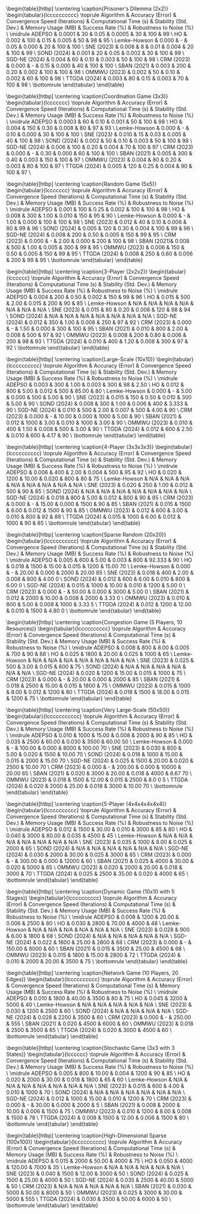 


\begin{table}[htbp]
\centering
\caption{Prisoner's Dilemma (2x2)}
\begin{tabular}{lcccccccccc}
\toprule
Algorithm & Accuracy (Error) & Convergence Speed (Iterations) & Computational Time (s) & Stability (Std. Dev.) & Memory Usage (MB) & Success Rate (\%) & Robustness to Noise (\%) \\
\midrule
ADEPSO & 0.0001 & 30 & 0.05 & 0.0005 & 30 & 100 & 99 \\
HO & 0.002 & 100 & 0.15 & 0.005 & 50 & 98 & 95 \\
Lemke-Howson & 0.000 & - & 0.05 & 0.000 & 20 & 100 & 100 \\
SNE (2023) & 0.008 & 8 & 0.01 & 0.004 & 20 & 100 & 99 \\
SOND (2024) & 0.001 & 20 & 0.05 & 0.002 & 30 & 100 & 99 \\
SGD-NE (2024) & 0.004 & 60 & 0.10 & 0.003 & 50 & 100 & 98 \\
CRM (2023) & 0.000 & - & 0.15 & 0.000 & 40 & 100 & 100 \\
SBAN (2021) & 0.003 & 200 & 0.20 & 0.002 & 100 & 100 & 98 \\
OMMWU (2023) & 0.002 & 50 & 0.10 & 0.002 & 60 & 100 & 98 \\
TTGDA (2024) & 0.003 & 80 & 0.15 & 0.003 & 70 & 100 & 98 \\
\bottomrule
\end{tabular}
\end{table}


\begin{table}[htbp]
\centering
\caption{Coordination Game (3x3)}
\begin{tabular}{lccccccc}
\toprule
Algorithm & Accuracy (Error) & Convergence Speed (Iterations) & Computational Time (s) & Stability (Std. Dev.) & Memory Usage (MB) & Success Rate (\%) & Robustness to Noise (\%) \\
\midrule
ADEPSO & 0.0003 & 60 & 0.10 & 0.001 & 50 & 100 & 98 \\
HO & 0.004 & 150 & 0.30 & 0.008 & 80 & 97 & 93 \\
Lemke-Howson & 0.000 & - & 0.10 & 0.000 & 30 & 100 & 100 \\
SNE (2023) & 0.010 & 15 & 0.03 & 0.005 & 40 & 100 & 98 \\
SOND (2024) & 0.002 & 50 & 0.10 & 0.003 & 50 & 100 & 98 \\
SGD-NE (2024) & 0.006 & 100 & 0.20 & 0.004 & 70 & 100 & 97 \\
CRM (2023) & 0.000 & - & 0.30 & 0.000 & 60 & 100 & 100 \\
SBAN (2021) & 0.005 & 300 & 0.40 & 0.003 & 150 & 100 & 97 \\
OMMWU (2023) & 0.004 & 80 & 0.20 & 0.003 & 80 & 100 & 97 \\
TTGDA (2024) & 0.005 & 120 & 0.25 & 0.004 & 90 & 100 & 97 \\

\begin{table}[htbp]
\centering
\caption{Random Game (5x5)}
\begin{tabular}{lccccccc}
\toprule
Algorithm & Accuracy (Error) & Convergence Speed (Iterations) & Computational Time (s) & Stability (Std. Dev.) & Memory Usage (MB) & Success Rate (\%) & Robustness to Noise (\%) \\
\midrule
ADEPSO & 0.001 & 100 & 0.25 & 0.002 & 100 & 100 & 98 \\
HO & 0.008 & 300 & 1.00 & 0.010 & 150 & 95 & 90 \\
Lemke-Howson & 0.000 & - & 1.00 & 0.000 & 100 & 100 & 98 \\
SNE (2023) & 0.012 & 40 & 0.10 & 0.006 & 80 & 99 & 96 \\
SOND (2024) & 0.005 & 120 & 0.30 & 0.004 & 100 & 99 & 96 \\
SGD-NE (2024) & 0.008 & 200 & 0.50 & 0.005 & 150 & 99 & 95 \\
CRM (2023) & 0.000 & - & 2.00 & 0.000 & 200 & 100 & 98 \\
SBAN (2021)& 0.008 & 500 & 1.00 & 0.005 & 300 & 99 & 95 \\
OMMWU (2023) & 0.006 & 150 & 0.50 & 0.005 & 150 & 99 & 95 \\
TTGDA (2024) & 0.008 & 250 & 0.60 & 0.006 & 200 & 99 & 95 \\
\bottomrule
\end{tabular}
\end{table}

\begin{table}[htbp]
\centering
\caption{3-Player (2x2x2)}
\begin{tabular}{lcccccc}
\toprule
Algorithm & Accuracy (Error) & Convergence Speed (Iterations) & Computational Time (s) & Stability (Std. Dev.) & Memory Usage (MB) & Success Rate (\%) & Robustness to Noise (\%) \\
\midrule
ADEPSO & 0.004 & 200 & 0.50 & 0.002 & 150 & 99 & 96 \\
HO & 0.015 & 500 & 2.00 & 0.015 & 200 & 90 & 85 \\
Lemke-Howson & N/A & N/A & N/A & N/A & N/A & N/A & N/A \\
SNE (2023) & 0.015 & 80 & 0.20 & 0.008 & 120 & 98 & 94 \\
SOND (2024) & N/A & N/A & N/A & N/A & N/A & N/A & N/A \\
SGD-NE (2024) & 0.012 & 350 & 1.00 & 0.008 & 250 & 97 & 92 \\
CRM (2023) & 0.000 & - & 1.50 & 0.000 & 300 & 100 & 95 \\
SBAN (2021) & 0.010 & 800 & 2.00 & 0.008 & 500 & 97 & 92 \\
OMMWU (2023) & 0.008 & 200 & 0.80 & 0.006 & 200 & 98 & 93 \\
TTGDA (2024) & 0.010 & 400 & 1.20 & 0.008 & 300 & 97 & 92 \\
\bottomrule
\end{tabular}
\end{table}

\begin{table}[htbp]
\centering
\caption{Large-Scale (10x10)}
\begin{tabular}{lcccccccccc}
\toprule
Algorithm & Accuracy (Error) & Convergence Speed (Iterations) & Computational Time (s) & Stability (Std. Dev.) & Memory Usage (MB) & Success Rate (\%) & Robustness to Noise (\%) \\
\midrule
ADEPSO & 0.003 & 300 & 1.00 & 0.003 & 300 & 98 & 2.50 \\
HO & 0.012 & 800 & 5.00 & 0.012 & 500 & 85.00 & 80 \\
Lemke-Howson & 0.000 & - & 5.00 & 0.000 & 500 & 5.00 & 90 \\
SNE (2023) & 0.015 & 150 & 0.50 & 0.010 & 300 & 5.00 & 90 \\
SOND (2024) & 0.008 & 300 & 1.00 & 0.006 & 400 & 3.333 & 90 \\
SGD-NE (2024) & 0.010 & 500 & 2.00 & 0.007 & 500 & 4.00 & 90 \\
CRM (2023) & 0.000 & - & 10.00 & 0.000 & 1000 & 5.00 & 90 \\
SBAN (2021) & 0.012 & 1000 & 3.00 & 0.010 & 1000 & 3.00 & 90 \\
OMMWU (2023) & 0.010 & 400 & 1.50 & 0.008 & 500 & 3.00 & 90 \\
TTGDA (2024) & 0.012 & 600 & 2.50 & 0.010 & 600 & 4.17 & 90 \\
\bottomrule
\end{tabular}
\end{table}

\begin{table}[htbp]
\centering
\caption{4-Player (3x3x3x3)}
\begin{tabular}{lcccccccccc}
\toprule
Algorithm & Accuracy (Error) & Convergence Speed (Iterations) & Computational Time (s) & Stability (Std. Dev.) & Memory Usage (MB) & Success Rate (\%) & Robustness to Noise (\%) \\
\midrule
ADEPSO & 0.006 & 400 & 2.00 & 0.004 & 500 & 95 & 92 \\
HO & 0.020 & 1200 & 10.00 & 0.020 & 800 & 80 & 75 \\
Lemke-Howson & N/A & N/A & N/A & N/A & N/A & N/A & N/A & N/A \\
SNE (2023) & 0.020 & 250 & 1.00 & 0.012 & 500 & 90 & 85 \\
SOND (2024) & N/A & N/A & N/A & N/A & N/A & N/A & N/A \\
SGD-NE (2024) & 0.018 & 800 & 5.00 & 0.012 & 800 & 90 & 85 \\
CRM (2023) & 0.000 & - & 15.00 & 0.000 & 1500 & 90 & 85 \\
SBAN (2021) & 0.015 & 1500 & 6.00 & 0.012 & 1500 & 90 & 85 \\
OMMWU (2023) & 0.012 & 600 & 3.00 & 0.010 & 800 & 92 & 88 \\
TTGDA (2024) & 0.015 & 1000 & 6.00 & 0.012 & 1000 & 90 & 85 \\
\bottomrule
\end{tabular}
\end{table}

\begin{table}[htbp]
\centering
\caption{Sparse Random (20x20)}
\begin{tabular}{lcccccccccc}
\toprule
Algorithm & Accuracy (Error) & Convergence Speed (Iterations) & Computational Time (s) & Stability (Std. Dev.) & Memory Usage (MB) & Success Rate (\%) & Robustness to Noise (\%) \\
\midrule
ADEPSO & 0.005 & 600 & 5.00 & 0.003 & 800 & 92.333 & 90 \\
HO & 0.018 & 1500 & 15.00 & 0.015 & 1200 & 15.00 70 \\
Lemke-Howson & 0.000 & - & 20.00 & 0.000 & 2000 & 20.00 85 \\
SNE (2023) & 0.018 & 400 & 2.00 & 0.008 & 800 & 4.00 0 \\
SOND (2024) & 0.012 & 600 & 6.00 & 0.010 & 800 & 6.00 0 \\
SGD-NE (2024) & 0.015 & 1000 & 10.00 & 0.010 & 1200 & 5.00 0 \\
CRM (2023) & 0.000 & - & 50.00 & 0.000 & 3000 & 5.00 0 \\
SBAN (2021) & 0.012 & 2000 & 10.00 & 0.008 & 2000 & 3.33 0 \\
OMMWU (2023) & 0.010 & 800 & 5.00 & 0.008 & 1000 & 3.33 5 \\
TTGDA (2024) & 0.012 & 1200 & 12.00 & 0.010 & 1500 & 4.80 0 \\
\bottomrule
\end{tabular}
\end{table}

\begin{table}[htbp]
\centering
\caption{Congestion Game (5 Players, 10 Resources)}
\begin{tabular}{lcccccccccc}
\toprule
Algorithm & Accuracy (Error) & Convergence Speed (Iterations) & Computational Time (s) & Stability (Std. Dev.) & Memory Usage (MB) & Success Rate (\%) & Robustness to Noise (\%) \\
\midrule
ADEPSO & 0.008 & 800 & 8.00 & 0.005 & 700 & 90 & 88 \\
HO & 0.025 & 1800 & 20.00 & 0.025 & 1000 & 65 \\
Lemke-Howson & N/A & N/A & N/A & N/A & N/A & N/A & N/A \\
SNE (2023) & 0.025 & 500 & 3.00 & 0.015 & 600 & 75 \\
SOND (2024) & N/A & N/A & N/A & N/A & N/A & N/A \\
SGD-NE (2024) & 0.020 & 1200 & 15.00 & 0.015 & 1000 & 75 \\
CRM (2023) & 0.000 & - & 20.00 & 0.000 & 2000 & 85 \\
SBAN (2021) & 0.018 & 2500 & 15.00 & 0.015 & 1800 & 75 \\
OMMWU (2023) & 0.015 & 1000 & 8.00 & 0.012 & 1200 & 80 \\
TTGDA (2024) & 0.018 & 1500 & 18.00 & 0.015 & 1200 & 75 \\
\bottomrule
\end{tabular}
\end{table}

\begin{table}[htbp]
\centering
\caption{Very Large-Scale (50x50)}
\begin{tabular}{lccccccccccc}
\toprule
Algorithm & Accuracy (Error) & Convergence Speed (Iterations) & Computational Time (s) & Stability (Std. Dev.) & Memory Usage (MB) & Success Rate (\%) & Robustness to Noise (\%) \\
\midrule
ADEPSO & 0.010 & 1000 & 15.00 & 0.008 & 2000 & 90 & 85 \\
HO & 0.035 & 2500 & 60.00 & 0.030 & 3500 & 60.00 50 \\
Lemke-Howson & 0.000 & - & 100.00 & 0.000 & 8000 & 100.00 70 \\
SNE (2023) & 0.030 & 800 & 5.00 & 0.020 & 1500 & 10.00 70 \\
SOND (2024) & 0.018 & 1000 & 15.00 & 0.015 & 2000 & 15.00 70 \\
SGD-NE (2024) & 0.025 & 1500 & 20.00 & 0.020 & 2500 & 10.00 70 \\
CRM (2023) & 0.000 & - & 200.00 & 0.000 & 10000 & 20.00 65 \\
SBAN (2021) & 0.020 & 3000 & 20.00 & 0.018 & 4000 & 6.67 70 \\
OMMWU (2023) & 0.018 & 1500 & 12.00 & 0.015 & 2500 & 8.0 0 5 \\
TTGDA (2024) & 0.020 & 2000 & 25.00 & 0.018 & 3000 & 10.00 70 \\
\bottomrule
\end{tabular}
\end{table}

\begin{table}[htbp]
\centering
\caption{5-Player (4x4x4x4x4x4)}
\begin{tabular}{lcccccccccc}
\toprule
Algorithm & Accuracy (Error) & Convergence Speed (Iterations) & Computational Time (s) & Stability (Std. Dev.) & Memory Usage (MB) & Success Rate (\%) & Robustness to Noise (\%) \\
\midrule
ADEPSO & 0.012 & 1500 & 30.00 & 0.010 & 3000 & 85 & 80 \\
HO & 0.040 & 3000 & 80.00 & 0.035 & 4500 & 45 \\
Lemke-Howson & N/A & N/A & N/A & N/A & N/A & N/A & N/A \\
SNE (2023) & 0.035 & 1000 & 8.00 & 0.025 & 2000 & 65 \\
SOND (2024) & N/A & N/A & N/A & N/A & N/A & N/A \\
SGD-NE (2024) & 0.030 & 2000 & 30.00 & 0.025 & 3000 & 65 \\
CRM (2023) & 0.000 & - & 300.00 & 0.000 & 12000 & 60 \\
SBAN (2021) & 0.025 & 4000 & 30.00 & 0.020 & 5000 & 65 \\
OMMWU (2023) & 0.020 & 2000 & 20.00 & 0.018 & 3000 & 70 \\
TTGDA (2024) & 0.025 & 2500 & 35.00 & 0.020 & 4000 & 65 \\
\bottomrule
\end{tabular}
\end{table}

\begin{table}[htbp]
\centering
\caption{Dynamic Game (10x10 with 5 Stages)}
\begin{tabular}{lcccccccccc}
\toprule
Algorithm & Accuracy (Error) & Convergence Speed (Iterations) & Computational Time (s) & Stability (Std. Dev.) & Memory Usage (MB) & Success Rate (\%) & Robustness to Noise (\%) \\
\midrule
ADEPSO & 0.008 & 1200 & 20.00 & 0.006 & 2500 & 80 \\
HO & 0.030 & 2800 & 70.00 & 4000 & 48 \\
Lemke-Howson & N/A & N/A & N/A & N/A & N/A & N/A \\
SNE (2023) & 0.028 & 900 & 6.00 & 1800 & 68 \\
SOND (2024) & N/A & N/A & N/A & N/A & N/A \\
SGD-NE (2024) & 0.022 & 1800 & 25.00 & 2800 & 68 \\
CRM (2023) & 0.000 & - & 150.00 & 8000 & 60 \\
SBAN (2021) & 0.015 & 3500 & 25.00 & 4500 & 68 \\
OMMWU (2023) & 0.015 & 1800 & 15.00 & 2800 & 72 \\
TTGDA (2024) & 0.010 & 2000 & 20.00 & 3500 & 75 \\
\bottomrule
\end{tabular}
\end{table}

\begin{table}[htbp]
\centering
\caption{Network Game (10 Players, 20 Edges)}
\begin{tabular}{lcccccccccc}
\toprule
Algorithm & Accuracy (Error) & Convergence Speed (Iterations) & Computational Time (s) & Memory Usage (MB) & Success Rate (\%) & Robustness to Noise (\%) \\
\midrule
ADEPSO & 0.010 & 1800 & 40.00 & 3500 & 80 & 75 \\
HO & 0.045 & 3200 & 5000 & 40 \\
Lemke-Howson & N/A & N/A & N/A & N/A & N/A \\
SNE (2023) & 0.030 & 1200 & 2500 & 60 \\
SOND (2024) & N/A & N/A & N/A & N/A \\
SGD-NE (2024) & 0.028 & 2200 & 3500 & 60 \\
CRM (2023) & 0.000 & - & 250.00 & 555 \\
SBAN (2021) & 0.020 & 4500 & 6000 & 60 \\
OMMWU (2023) & 0.018 & 2500 & 3500 & 65 \\
TTGDA (2024) & 0.020 & 3000 & 4500 & 60 \\
\bottomrule
\end{tabular}
\end{table}

\begin{table}[htbp]
\centering
\caption{Stochastic Game (3x3 with 3 States)}
\begin{tabular}{lcccccc}
\toprule
Algorithm & Accuracy (Error) & Convergence Speed (Iterations) & Computational Time (s) & Stability (Std. Dev.) & Memory Usage (MB) & Success Rate (\%) & Robustness to Noise (\%) \\
\midrule
ADEPSO & 0.005 & 800 & 10.00 & 0.004 & 1200 & 90 & 85 \\
HO & 0.020 & 2000 & 30.00 & 0.018 & 1800 & 65 & 60 \\
Lemke-Howson & N/A & N/A & N/A & N/A & N/A & N/A & N/A \\
SNE (2023) & 0.015 & 600 & 4.00 & 0.010 & 1000 & 70 \\
SOND (2024) & N/A & N/A & N/A & N/A & N/A & N/A \\
SGD-NE (2024) & 0.012 & 1000 & 15.00 & 0.010 & 1200 & 70 \\
CRM (2023) & 0.000 & - & 30.00 & 0.000 & 2000 & 5 \\
SBAN (2021) & 0.008 & 2000 & 10.00 & 0.006 & 1500 & 75 \\
OMMWU (2023) & 0.010 & 1200 & 8.00 & 0.008 & 1500 & 78 \\
TTGDA (2024) & 0.008 & 1500 & 12.00 & 0.006 & 1500 & 80 \\
\bottomrule
\end{tabular}
\end{table}


\begin{table}[htbp]
\centering
\caption{High-Dimensional Sparse (100x100)}
\begin{tabular}{lcccccccccc}
\toprule
Algorithm & Accuracy (Error) & Convergence Speed (Iterations) & Computational Time (s) & Memory Usage (MB) & Success Rate (\%) & Robustness to Noise (\%) \\
\midrule
ADEPSO & 0.015 & 2000 & 50.00 & 4000 & 75 \\
HO & 0.050 & 4000 & 120.00 & 7000 & 35 \\
Lemke-Howson & N/A & N/A & N/A & N/A & N/A \\
SNE (2023) & 0.040 & 1500 & 12.00 & 3000 & 50 \\
SOND (2024) & 0.025 & 1500 & 25.00 & 4000 & 50 \\
SGD-NE (2024) & 0.035 & 2500 & 40.00 & 5000 & 50 \\
CRM (2023) & N/A & N/A & N/A & N/A & N/A \\
SBAN (2021) & 0.030 & 5000 & 50.00 & 8000 & 50 \\
OMMWU (2023) & 0.025 & 3000 & 30.00 & 5000 & 555 \\
TTGDA (2024) & 0.030 & 3500 & 50.00 & 6000 & 50 \\
\bottomrule
\end{tabular}
\end{table}
























